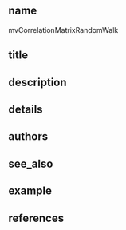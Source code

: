 ## name
mvCorrelationMatrixRandomWalk
## title
## description
## details
## authors
## see_also
## example
## references
